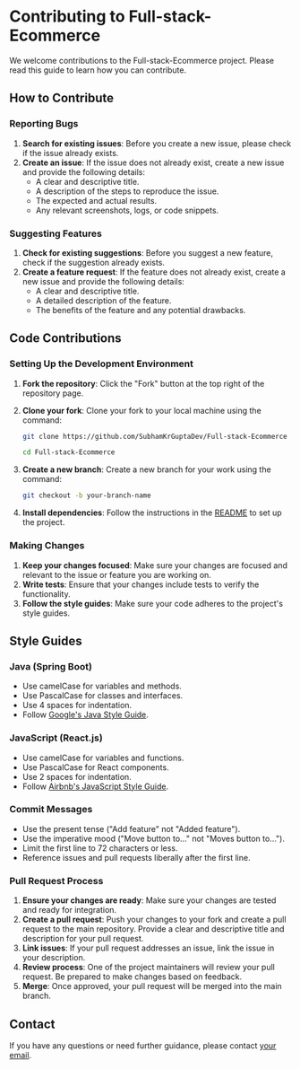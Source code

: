 # Contributing to Full-stack-Ecommerce

We welcome contributions to the Full-stack-Ecommerce project. Please read this guide to learn how you can contribute.

## How to Contribute

### Reporting Bugs

1. **Search for existing issues**: Before you create a new issue, please check if the issue already exists.
2. **Create an issue**: If the issue does not already exist, create a new issue and provide the following details:
   - A clear and descriptive title.
   - A description of the steps to reproduce the issue.
   - The expected and actual results.
   - Any relevant screenshots, logs, or code snippets.

### Suggesting Features

1. **Check for existing suggestions**: Before you suggest a new feature, check if the suggestion already exists.
2. **Create a feature request**: If the feature does not already exist, create a new issue and provide the following details:
   - A clear and descriptive title.
   - A detailed description of the feature.
   - The benefits of the feature and any potential drawbacks.

## Code Contributions

### Setting Up the Development Environment

1. **Fork the repository**: Click the "Fork" button at the top right of the repository page.
2. **Clone your fork**: Clone your fork to your local machine using the command:

   ```bash
   git clone https://github.com/SubhamKrGuptaDev/Full-stack-Ecommerce

   cd Full-stack-Ecommerce
   ```

3. **Create a new branch**: Create a new branch for your work using the command:
   ```bash
   git checkout -b your-branch-name
   ```
4. **Install dependencies**: Follow the instructions in the [README](README.md) to set up the project.

### Making Changes

1. **Keep your changes focused**: Make sure your changes are focused and relevant to the issue or feature you are working on.
2. **Write tests**: Ensure that your changes include tests to verify the functionality.
3. **Follow the style guides**: Make sure your code adheres to the project's style guides.

## Style Guides

### Java (Spring Boot)

- Use camelCase for variables and methods.
- Use PascalCase for classes and interfaces.
- Use 4 spaces for indentation.
- Follow [Google's Java Style Guide](https://google.github.io/styleguide/javaguide.html).

### JavaScript (React.js)

- Use camelCase for variables and functions.
- Use PascalCase for React components.
- Use 2 spaces for indentation.
- Follow [Airbnb's JavaScript Style Guide](https://github.com/airbnb/javascript).

### Commit Messages

- Use the present tense ("Add feature" not "Added feature").
- Use the imperative mood ("Move button to..." not "Moves button to...").
- Limit the first line to 72 characters or less.
- Reference issues and pull requests liberally after the first line.

### Pull Request Process

1. **Ensure your changes are ready**: Make sure your changes are tested and ready for integration.
2. **Create a pull request**: Push your changes to your fork and create a pull request to the main repository. Provide a clear and descriptive title and description for your pull request.
3. **Link issues**: If your pull request addresses an issue, link the issue in your description.
4. **Review process**: One of the project maintainers will review your pull request. Be prepared to make changes based on feedback.
5. **Merge**: Once approved, your pull request will be merged into the main branch.

## Contact

If you have any questions or need further guidance, please contact [your email](mailto:youremail@example.com).
